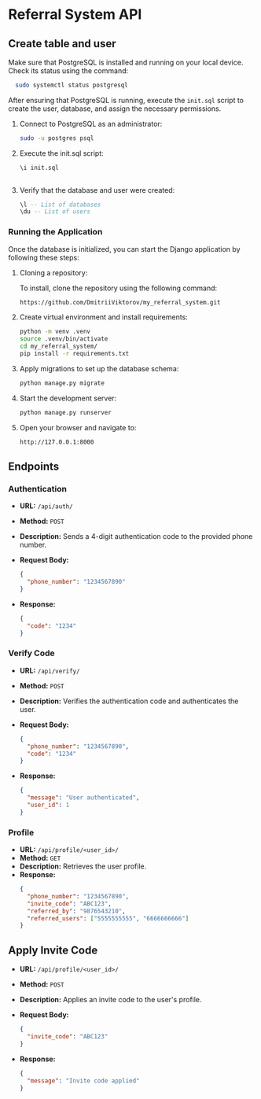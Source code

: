 

# Referral System API
## Create table and user

Make sure that PostgreSQL is installed and running on your local device. Check its status using the command:

  ```bash
    sudo systemctl status postgresql
  ```

After ensuring that PostgreSQL is running, execute the `init.sql` script to create the user, database, and assign the necessary permissions.

1. Connect to PostgreSQL as an administrator:
   ```bash
   sudo -u postgres psql

2. Execute the init.sql script:
   ```sql
   \i init.sql 
 
3. Verify that the database and user were created:
   ```sql
   \l -- List of databases
   \du -- List of users

### Running the Application

Once the database is initialized, you can start the Django application by following these steps:

1. Cloning a repository:

    To install, clone the repository using the following command:
      ```bash
      https://github.com/DmitriiViktorov/my_referral_system.git

2. Create virtual environment and install requirements:
   ```bash
   python -m venv .venv
   source .venv/bin/activate
   cd my_referral_system/
   pip install -r requirements.txt

3. Apply migrations to set up the database schema:
   ```bash
   python manage.py migrate

4. Start the development server:
   ```bash
   python manage.py runserver

5. Open your browser and navigate to:
   ```bash
   http://127.0.0.1:8000

## Endpoints

### Authentication

- **URL:** `/api/auth/`
- **Method:** `POST`
- **Description:** Sends a 4-digit authentication code to the provided phone number.
- **Request Body:**
  ```json
  {
    "phone_number": "1234567890"
  }
  ```
  
- **Response:**
  ```json
  {
    "code": "1234"
  }
  ```
### Verify Code

- **URL:** `/api/verify/`
- **Method:** `POST`
- **Description:** Verifies the authentication code and authenticates the user.
- **Request Body:**
  ```json
  {
    "phone_number": "1234567890",
    "code": "1234"
  }
  ```

- **Response:**
  ```json
  {
    "message": "User authenticated",
    "user_id": 1
  }
  ```

### Profile

- **URL:** `/api/profile/<user_id>/`
- **Method:** `GET`
- **Description:** Retrieves the user profile.
- **Response:**
  ```json
  {
    "phone_number": "1234567890",
    "invite_code": "ABC123",
    "referred_by": "9876543210",
    "referred_users": ["5555555555", "6666666666"]
  }
  ```

## Apply Invite Code

- **URL:** `/api/profile/<user_id>/`
- **Method:** `POST`
- **Description:** Applies an invite code to the user's profile.
- **Request Body:**
  ```json
  {
    "invite_code": "ABC123"
  }
  ```
  
- **Response:**
  ```json
  {
    "message": "Invite code applied"
  }
  ```


